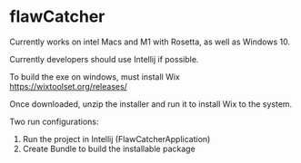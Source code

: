 # flawCatcher

Currently works on intel Macs and M1 with Rosetta, as well as Windows 10.

Currently developers should use Intellij if possible.

To build the exe on windows, must install Wix https://wixtoolset.org/releases/

Once downloaded, unzip the installer and run it to  install Wix to the system.

Two run configurations:

1) Run the project in Intellij (FlawCatcherApplication)
2) Create Bundle to build the installable package

